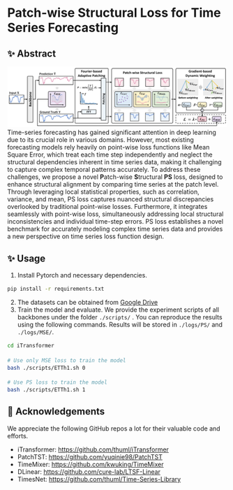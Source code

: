 # Patch-wise Structural Loss for Time Series Forecasting


## :sparkles: Abstract
![model](PS_Loss.png)
Time-series forecasting has gained significant attention in deep learning due to its crucial role in various domains. 
However, most existing forecasting models rely heavily on point-wise loss functions like Mean Square Error, which treat each time step independently and neglect the structural dependencies inherent in time series data, making it challenging to capture complex temporal patterns accurately.
To address these challenges, we propose a novel **P**atch-wise **S**tructural **PS** loss, designed to enhance structural alignment by comparing time series at the patch level. Through leveraging local statistical properties, such as correlation, variance, and mean, PS loss captures nuanced structural discrepancies overlooked by traditional point-wise losses. Furthermore, it integrates seamlessly with point-wise loss, simultaneously addressing local structural inconsistencies and individual time-step errors.
PS loss establishes a novel benchmark for accurately modeling complex time series data and provides a new perspective on time series loss function design.


## :sparkles: Usage

1. Install Pytorch and necessary dependencies.
```Bash
pip install -r requirements.txt
```
2. The datasets can be obtained from <a href="[https://www.example.com/my great page](https://drive.google.com/file/d/1l51QsKvQPcqILT3DwfjCgx8Dsg2rpjot/view?pli=1)">Google Drive</a>
3. Train the model and evaluate. We provide the experiment scripts of all backbones under the folder ```./scripts/``` . You can reproduce the results using the following commands. Results will be stored in ```./logs/PS/``` and ```./logs/MSE/```.
```Bash
cd iTransformer

# Use only MSE loss to train the model
bash ./scripts/ETTh1.sh 0

# Use PS loss to train the model
bash ./scripts/ETTh1.sh 1
```

## :sparkling_heart: Acknowledgements

We appreciate the following GitHub repos a lot for their valuable code and efforts.

- iTransformer: https://github.com/thuml/iTransformer
- PatchTST: https://github.com/yuqinie98/PatchTST
- TimeMixer: https://github.com/kwuking/TimeMixer
- DLinear: https://github.com/cure-lab/LTSF-Linear
- TimesNet: https://github.com/thuml/Time-Series-Library
